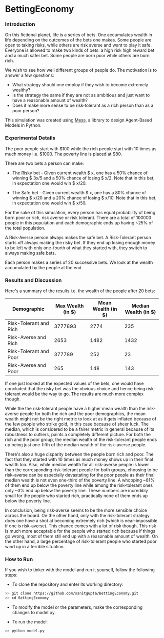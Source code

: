 # BettingEconomy

### Introduction

On this fictional planet, life is a series of bets. One accumulates wealth in life depending on the outcomes of the bets one makes. Some people are open to taking risks, while others are risk averse and want to play it safe. Everyone is allowed to make two kinds of bets: a high risk high reward bet and a much safer bet. Some people are born poor while others are born rich. 

We wish to see how well different groups of people do. The motivation is to answer a few questions:

* What strategy should one employ if they wish to become extremely wealthy?
* Is the strategy the same if they are not as ambitious and just want to have a reasonable amount of wealth?
* Does it make more sense to be risk-tolerant as a rich person than as a poor person?

This simulation was created using [Mesa](https://github.com/projectmesa/mesa/), a library to design Agent-Based Models in Python.

### Experimental Details

The poor people start with $100 while the rich people start with 10 times as much money i.e. $1000. The poverty line is placed at $80.

There are two bets a person can make:

* The Risky bet - Given current wealth $ x, one has a 50% chance of winning $ 3x/5 and a 50% chance of losing $ x/2.
                  Note that in this bet, in expectation one would win $ x/20.

* The Safe bet - Given current wealth $ x, one has a 80% chance of winning $ x/20 and a 20% chance of losing $ x/10.
                  Note that in this bet, in expectation one would win $ x/50.

For the sake of this simulation, every person has equal probability of being born poor or rich, risk averse or risk tolerant. There are a total of 100000 people in this population and each demographic ends up having ~25% of the total population.

A Risk-Averse person always makes the safe bet.
A Risk-Tolerant person starts off always making the risky bet. If they end up losing enough money to be left with only one-fourth of what they started with, they switch to always making safe bets.

Each person makes a series of 20 successive bets. We look at the wealth accumulated by the people at the end.

### Results and Discussion

Here's a summary of the results i.e. the wealth of the people after 20 bets:

 Demographic  | Max Wealth (in $)| Mean Wealth (in $)| Median Wealth (in $) 
------------ | ------------- | ------------- | -------------
Risk-Tolerant and Rich | 3777893 | 2774 | 235
Risk-Averse and Rich | 2653 | 1482 | 1432
Risk-Tolerant and Poor |  377789 | 252 | 23
Risk-Averse and Poor | 265 | 148 | 143


If one just looked at the expected values of the bets, one would have concluded that the risky bet was the obvious choice and hence being risk-tolerant would be the way to go. The results are much more complex though.

While the the risk-tolerant people have a higher mean wealth than the risk-averse people for both the rich and the poor demographics, the mean wealth might not be the right metric to look at as it gets inflated because of the few people who strike gold, in this case because of sheer luck. The median, which is considered to be a fairer metric in general because of its robustness to outliers, paints a completely different picture. For both the rich and the poor group, the median wealth of the risk-tolerant people ends up being just one-fifth of the median wealth of the risk-averse people.

There's also a huge disparity between the people born rich and poor. The fact that they started with 10 times as much money shows up in their final wealth too. Also, while median wealth for all risk-averse people is lower than the corresponding risk-tolerant people for both groups, choosing to be risk-averse can be especially devastating for the poor people as their final median wealth is not even one-third of the poverty line. A whopping ~81% of them end up below the poverty line while among the risk-tolerant ones only ~3% end up below the poverty line. These numbers are incredibly small for the people who started rich, practically none of them ends up below the poverty line.

In conclusion, being risk-averse seems to be the more sensible choice across the board. On the other hand, only with the risk-tolerant strategy does one have a shot at becoming extremely rich (which is near-impossible if one is risk-averse). This chance comes with a lot of risk though. This risk is much more acceptable for the people who started rich because if things go wrong, most of them still end up with a reasonable amount of wealth. On the other hand, a large percentage of risk-tolerant people who started poor wind up in a terrible situation.

### How to Run

If you wish to tinker with the model and run it yourself, follow the following steps:


* To clone the repository and enter its working directory:

```bash
>> git clone https://github.com/sanitgupta/BettingEconomy.git
>> cd BettingEconomy
```

* To modify the model or the parameters, make the corresponding changes to model.py.

* To run the model:

```bash
>> python model.py
```
